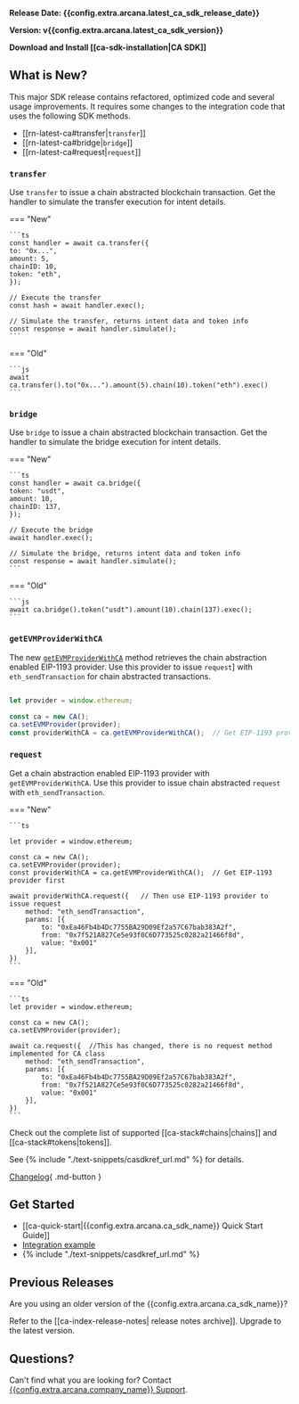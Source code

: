**Release Date: {{config.extra.arcana.latest_ca_sdk_release_date}}**  

**Version: v{{config.extra.arcana.latest_ca_sdk_version}}**

**Download and Install [[ca-sdk-installation|CA SDK]]**

## What is New?
 
This major SDK release contains refactored, optimized code and several usage improvements. It requires some changes to the  integration code that uses the following SDK methods. 

* [[rn-latest-ca#transfer|`transfer`]]
* [[rn-latest-ca#bridge|`bridge`]]
* [[rn-latest-ca#request|`request`]]

### `transfer`

Use `transfer` to issue a chain abstracted blockchain transaction. 
Get the handler to simulate the transfer execution for intent details.

=== "New"

    ```ts
    const handler = await ca.transfer({
    to: "0x...",
    amount: 5,
    chainID: 10,
    token: "eth",
    });

    // Execute the transfer
    const hash = await handler.exec();

    // Simulate the transfer, returns intent data and token info
    const response = await handler.simulate();
    ```

=== "Old"

    ```js
    await ca.transfer().to("0x...").amount(5).chain(10).token("eth").exec()
    ```

### `bridge`

Use `bridge` to issue a chain abstracted blockchain transaction.
Get the handler to simulate the bridge execution for intent details.

=== "New"

    ```ts
    const handler = await ca.bridge({
    token: "usdt",
    amount: 10,
    chainID: 137,
    });

    // Execute the bridge
    await handler.exec();

    // Simulate the bridge, returns intent data and token info
    const response = await handler.simulate();
    ```

=== "Old"

    ```js
    await ca.bridge().token("usdt").amount(10).chain(137).exec();
    ```

### `getEVMProviderWithCA`

The new [`getEVMProviderWithCA`](https://ca-sdk-ref-guide.netlify.app/#quick-start) method 
retrieves the chain abstraction enabled EIP-1193 provider. Use this provider to
issue `request`] with `eth_sendTransaction` for chain abstracted transactions.

```ts

let provider = window.ethereum;

const ca = new CA();
ca.setEVMProvider(provider);
const providerWithCA = ca.getEVMProviderWithCA();  // Get EIP-1193 provider first
```

### `request`

Get a chain abstraction enabled EIP-1193 provider with `getEVMProviderWithCA`.
Use this provider to issue chain abstracted `request` with `eth_sendTransaction`. 

=== "New"

    ```ts

    let provider = window.ethereum;

    const ca = new CA();
    ca.setEVMProvider(provider);
    const providerWithCA = ca.getEVMProviderWithCA();  // Get EIP-1193 provider first

    await providerWithCA.request({   // Then use EIP-1193 provider to issue request
        method: "eth_sendTransaction",
        params: [{
            to: "0xEa46Fb4b4Dc7755BA29D09Ef2a57C67bab383A2f", 
            from: "0x7f521A827Ce5e93f0C6D773525c0282a21466f8d",
            value: "0x001"
        }],
    })
    ```

=== "Old"

    ```ts
    let provider = window.ethereum;

    const ca = new CA();
    ca.setEVMProvider(provider);

    await ca.request({  //This has changed, there is no request method implemented for CA class
        method: "eth_sendTransaction",
        params: [{
            to: "0xEa46Fb4b4Dc7755BA29D09Ef2a57C67bab383A2f", 
            from: "0x7f521A827Ce5e93f0C6D773525c0282a21466f8d",
            value: "0x001"
        }],
    })
    ```

Check out the complete list of supported [[ca-stack#chains|chains]] and [[ca-stack#tokens|tokens]].

See {% include "./text-snippets/casdkref_url.md" %} for details.

[Changelog](https://github.com/arcana-network/ca-sdk/releases/latest){ .md-button } 

## Get Started

* [[ca-quick-start|{{config.extra.arcana.ca_sdk_name}} Quick Start Guide]]
* [Integration example](https://github.com/arcana-network/ca-sdk/tree/main/example)
* {% include "./text-snippets/casdkref_url.md" %}

## Previous Releases

Are you using an older version of the {{config.extra.arcana.ca_sdk_name}}?

Refer to the [[ca-index-release-notes| release notes archive]]. Upgrade to the latest version.

## Questions? 

Can't find what you are looking for? Contact [{{config.extra.arcana.company_name}} Support]({{page.meta.arcana.root_rel_path}}/support/index.md).
